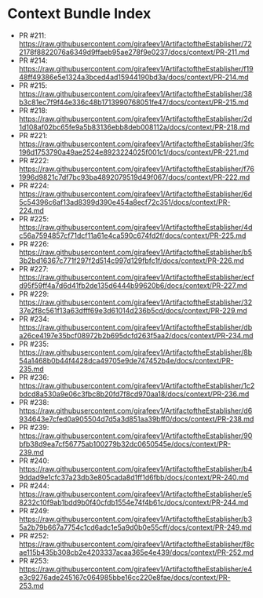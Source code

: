 # Context Bundle Index

- PR #211: https://raw.githubusercontent.com/girafeev1/ArtifactoftheEstablisher/722178f8822076a6349d9ffaeb95ae278f9e0237/docs/context/PR-211.md
- PR #214: https://raw.githubusercontent.com/girafeev1/ArtifactoftheEstablisher/f1948ff49386e5e1324a3bced4ad15944190bd3a/docs/context/PR-214.md
- PR #215: https://raw.githubusercontent.com/girafeev1/ArtifactoftheEstablisher/38b3c81ec7f9f44e336c48b1713990768051fe47/docs/context/PR-215.md
- PR #218: https://raw.githubusercontent.com/girafeev1/ArtifactoftheEstablisher/2d1d108af02bc65fe9a5b83136ebb8deb008112a/docs/context/PR-218.md
- PR #221: https://raw.githubusercontent.com/girafeev1/ArtifactoftheEstablisher/3fc196d1753790a49ae2524e8923224025f001c1/docs/context/PR-221.md
- PR #222: https://raw.githubusercontent.com/girafeev1/ArtifactoftheEstablisher/f761996d9821c7df7bc93ba4892079519d49f067/docs/context/PR-222.md
- PR #224: https://raw.githubusercontent.com/girafeev1/ArtifactoftheEstablisher/6d5c54396c6af13ad8399d390e454a8ecf72c351/docs/context/PR-224.md
- PR #225: https://raw.githubusercontent.com/girafeev1/ArtifactoftheEstablisher/4dc56a7594857cf71dcf11a61e4ca590c674fd2f/docs/context/PR-225.md
- PR #226: https://raw.githubusercontent.com/girafeev1/ArtifactoftheEstablisher/b53b2bd16367c771f297f2d514c997d129fbfc1f/docs/context/PR-226.md
- PR #227: https://raw.githubusercontent.com/girafeev1/ArtifactoftheEstablisher/ecfd95f59ff4a7d6d41fb2de135d6444b99620b6/docs/context/PR-227.md
- PR #229: https://raw.githubusercontent.com/girafeev1/ArtifactoftheEstablisher/3237e2f8c561f13a63dfff69e3d61014d236b5cd/docs/context/PR-229.md
- PR #234: https://raw.githubusercontent.com/girafeev1/ArtifactoftheEstablisher/dba26ce4197e35bcf08972b2b695dcfd263f5aa2/docs/context/PR-234.md
- PR #235: https://raw.githubusercontent.com/girafeev1/ArtifactoftheEstablisher/8b54a1468b0b44f4428dca49705e9de747452b4e/docs/context/PR-235.md
- PR #236: https://raw.githubusercontent.com/girafeev1/ArtifactoftheEstablisher/1c2bdcd8a530a9e06c3fbc8b20fd7f8cd970aa18/docs/context/PR-236.md
- PR #238: https://raw.githubusercontent.com/girafeev1/ArtifactoftheEstablisher/d6934643e7cfed0a905504d7d5a3d851aa39bff0/docs/context/PR-238.md
- PR #239: https://raw.githubusercontent.com/girafeev1/ArtifactoftheEstablisher/90bfb38d9ea7cf56775ab100279b32dc0650545e/docs/context/PR-239.md
- PR #240: https://raw.githubusercontent.com/girafeev1/ArtifactoftheEstablisher/b49ddad9e1cfc37a23db3e805cada8d1ff1d6fbb/docs/context/PR-240.md
- PR #244: https://raw.githubusercontent.com/girafeev1/ArtifactoftheEstablisher/e58232c10f9ab1bdd9b0f40cfdb1554e74f4b61c/docs/context/PR-244.md
- PR #249: https://raw.githubusercontent.com/girafeev1/ArtifactoftheEstablisher/b35a2b79b667a7754c1cd6adc1e5a9d0b0e55cff/docs/context/PR-249.md
- PR #252: https://raw.githubusercontent.com/girafeev1/ArtifactoftheEstablisher/f8cae115b435b308cb2e4203337acaa365e4e439/docs/context/PR-252.md
- PR #253: https://raw.githubusercontent.com/girafeev1/ArtifactoftheEstablisher/e4e3c9276ade245167c064985bbe16cc220e8fae/docs/context/PR-253.md
